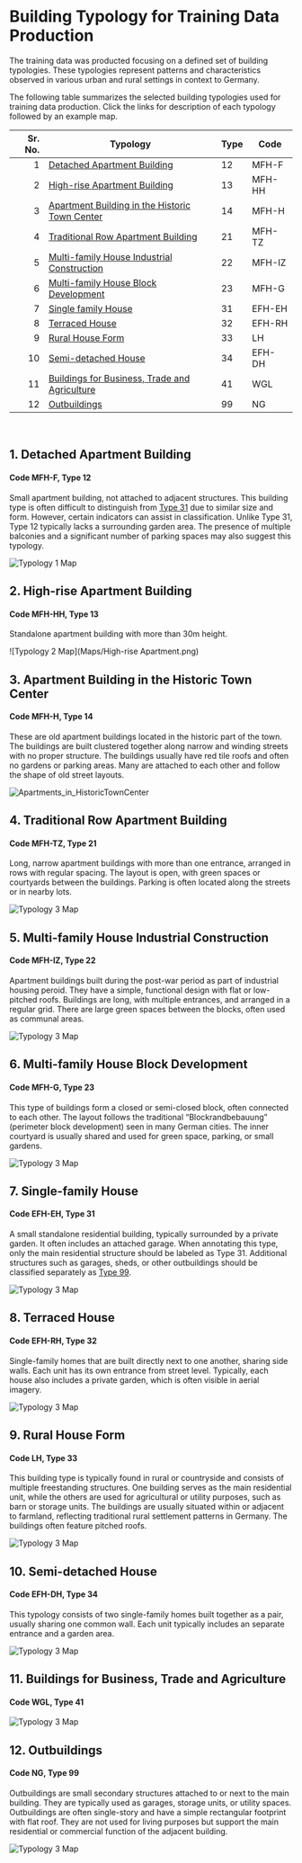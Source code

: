 # Building Typology for Training Data Production

The training data was producted focusing on a defined set of building typologies. These typologies represent patterns and characteristics observed in various urban and rural settings in context to Germany. 

The following table summarizes the selected building typologies used for training data production. Click the links for description of each typology followed by an example map.

| Sr. No. | Typology                                                                 | Type | Code    |
|--------:|--------------------------------------------------------------------------|------|---------|
| 1       | [Detached Apartment Building](#1-detached-apartment-building)           | 12   | MFH-F   |
| 2       | [High-rise Apartment Building](#2-high-rise-apartment-building)         | 13   | MFH-HH  |
| 3       | [Apartment Building in the Historic Town Center](#3-apartment-building-in-the-historic-town-center) | 14   | MFH-H   |
| 4       | [Traditional Row Apartment Building](#4-traditional-row-apartment-building) | 21   | MFH-TZ  |
| 5       | [Multi-family House Industrial Construction](#5-multi-family-house-industrial-construction) | 22   | MFH-IZ  |
| 6       | [Multi-family House Block Development](#6-multi-family-house-block-development) | 23   | MFH-G   |
| 7       | [Single family House](#7-single-family-house)                           | 31   | EFH-EH  |
| 8       | [Terraced House](#8-terraced-house)                                     | 32   | EFH-RH  |
| 9       | [Rural House Form](#9-rural-house-form)                                 | 33   | LH      |
|10       | [Semi-detached House](#10-semi-detached-house)                          | 34   | EFH-DH  |
|11       | [Buildings for Business, Trade and Agriculture](#11-buildings-for-business-trade-and-agriculture) | 41   | WGL     |
|12       | [Outbuildings](#12-outbuildings)                                        | 99   | NG      |


<p>&nbsp;</p>

## 1. Detached Apartment Building 
#### Code MFH-F, Type 12
Small apartment building, not attached to adjacent structures. This building type is often difficult to distinguish from [Type 31](#7-single-family-house) due to similar size and form. However, certain indicators can assist in classification. Unlike Type 31, Type 12 typically lacks a surrounding garden area. The presence of multiple balconies and a significant number of parking spaces may also suggest this typology.

![Typology 1 Map](Maps/Detached_Apartment_Building.png)


## 2. High-rise Apartment Building 
#### Code MFH-HH, Type 13
Standalone apartment building with more than 30m height.  
 
![Typology 2 Map](Maps/High-rise Apartment.png)


## 3. Apartment Building in the Historic Town Center
#### Code MFH-H, Type 14
These are old apartment buildings located in the historic part of the town. The buildings are built clustered together along narrow and winding streets with no proper structure. The buildings usually have red tile roofs and often no gardens or parking areas. Many are attached to each other and follow the shape of old street layouts. 

![Apartments_in_HistoricTownCenter](Maps/Apartments_in_HistoricTownCenter.png)


## 4. Traditional Row Apartment Building 
#### Code MFH-TZ, Type 21
Long, narrow apartment buildings with more than one entrance, arranged in rows with regular spacing. The layout is open, with green spaces or courtyards between the buildings. Parking is often located along the streets or in nearby lots.

![Typology 3 Map](Maps/Traditional_Row_Apartment_Building.png)


## 5. Multi-family House Industrial Construction
#### Code MFH-IZ, Type 22
Apartment buildings built during the post-war period as part of industrial housing peroid. They have a simple, functional design with flat or low-pitched roofs. Buildings are long, with multiple entrances, and arranged in a regular grid. There are large green spaces between the blocks, often used as communal areas.

![Typology 3 Map](Maps/Multifamily_house_industrial_Construction.png)


## 6. Multi-family House Block Development
#### Code MFH-G, Type 23
This type of buildings form a closed or semi-closed block, often connected to each other. The layout follows the traditional “Blockrandbebauung” (perimeter block development) seen in many German cities. The inner courtyard is usually shared and used for green space, parking, or small gardens.

![Typology 3 Map](Maps/Block_house_development.png)


## 7. Single-family House
#### Code EFH-EH, Type 31
A small standalone residential building, typically surrounded by a private garden. It often includes an attached garage. When annotating this type, only the main residential structure should be labeled as Type 31. Additional structures such as garages, sheds, or other outbuildings should be classified separately as [Type 99](#12-Outbuildings).
 
![Typology 3 Map](Maps/Single_family_house.png)


## 8. Terraced House
#### Code EFH-RH, Type 32
Single-family homes that are built directly next to one another, sharing side walls. Each unit has its own entrance from street level. Typically, each house also includes a private garden, which is often visible in aerial imagery.
  
![Typology 3 Map](Maps/Terraced_Houses.png)


## 9. Rural House Form
#### Code LH, Type 33
This building type is typically found in rural or countryside and consists of multiple freestanding structures. One building serves as the main residential unit, while the others are used for agricultural or utility purposes, such as barn or storage units. The buildings are usually situated within or adjacent to farmland, reflecting traditional rural settlement patterns in Germany. The buildings often feature pitched roofs.

![Typology 3 Map](Maps/Rural_house_form.png)


## 10. Semi-detached House 
#### Code EFH-DH, Type 34
This typology consists of two single-family homes built together as a pair, usually sharing one common wall. Each unit typically includes an separate entrance and a garden area.
 
![Typology 3 Map](Maps/Semi-detached_houses.png)


## 11. Buildings for Business, Trade and Agriculture
#### Code WGL, Type 41
  
![Typology 3 Map](path/to/map3.png)


## 12. Outbuildings
#### Code NG, Type 99
Outbuildings are small secondary structures attached to or next to the main building. They are typically used as garages, storage units, or utility spaces. Outbuildings are often single-story and have a simple rectangular footprint with flat roof. They are not used for living purposes but support the main residential or commercial function of the adjacent building.

![Typology 3 Map](Maps/Outbuildings.png)








